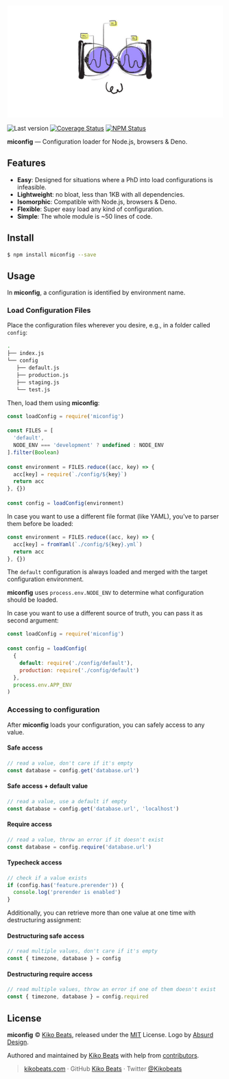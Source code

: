 <p align="center">
  <img src="/logo.jpeg" alt="miconfig">
</p>

![Last version](https://img.shields.io/github/tag/Kikobeats/miconfig.svg?style=flat-square)
[![Coverage Status](https://img.shields.io/coveralls/Kikobeats/miconfig.svg?style=flat-square)](https://coveralls.io/github/Kikobeats/miconfig)
[![NPM Status](https://img.shields.io/npm/dm/miconfig.svg?style=flat-square)](https://www.npmjs.org/package/miconfig)

**miconfig** — Configuration loader for Node.js, browsers & Deno.

## Features

- **Easy**: Designed for situations where a PhD into load configurations is infeasible.
- **Lightweight**: no bloat, less than 1KB with all dependencies.
- **Isomorphic**: Compatible with Node.js, browsers & Deno.
- **Flexible**: Super easy load any kind of configuration.
- **Simple**: The whole module is ~50 lines of code.

## Install

```bash
$ npm install miconfig --save
```

## Usage

In **miconfig**, a configuration is identified by environment name.

### Load Configuration Files

Place the configuration files wherever you desire, e.g., in a folder called `config`:

```bash
.
├── index.js
└── config
   ├── default.js
   ├── production.js
   ├── staging.js
   └── test.js
```

Then, load them using **miconfig**:

```js
const loadConfig = require('miconfig')

const FILES = [
  'default',
  NODE_ENV === 'development' ? undefined : NODE_ENV
].filter(Boolean)

const environment = FILES.reduce((acc, key) => {
  acc[key] = require(`./config/${key}`)
  return acc
}, {})

const config = loadConfig(environment)
```

In case you want to use a different file format (like YAML), you've to parser them before be loaded:

```js
const environment = FILES.reduce((acc, key) => {
  acc[key] = fromYaml(`./config/${key}.yml`)
  return acc
}, {})
```

The `default` configuration is always loaded and merged with the target configuration environment.

**miconfig** uses `process.env.NODE_ENV` to determine what configuration should be loaded.

In case you want to use a different source of truth, you can pass it as second argument:

```js
const loadConfig = require('miconfig')

const config = loadConfig(
  {
    default: require('./config/default'),
    production: require('./config/default')
  },
  process.env.APP_ENV
)
```

### Accessing to configuration

After **miconfig** loads your configuration, you can safely access to any value.

#### Safe access

```js
// read a value, don't care if it's empty
const database = config.get('database.url')
```

#### Safe access + default value

```js
// read a value, use a default if empty
const database = config.get('database.url', 'localhost')
```

#### Require access

```js
// read a value, throw an error if it doesn't exist
const database = config.require('database.url')
```

#### Typecheck access

```js
// check if a value exists
if (config.has('feature.prerender')) {
  console.log('prerender is enabled')
}
```

Additionally, you can retrieve more than one value at one time with destructuring assignment:

#### Destructuring safe access

```js
// read multiple values, don't care if it's empty
const { timezone, database } = config
```

#### Destructuring require access

```js
// read multiple values, throw an error if one of them doesn't exist
const { timezone, database } = config.required
```

## License

**miconfig** © [Kiko Beats](https://kikobeats.com), released under the [MIT](https://github.com/Kikobeats/miconfig/blob/master/LICENSE.md) License. Logo by [Absurd Design](https://absurd.design/freelicenset).<br>

Authored and maintained by [Kiko Beats](https://kikobeats.com) with help from [contributors](https://github.com/Kikobeats/miconfig/contributors).

> [kikobeats.com](https://kikobeats.com) · GitHub [Kiko Beats](https://github.com/Kikobeats) · Twitter [@Kikobeats](https://twitter.com/Kikobeats)
